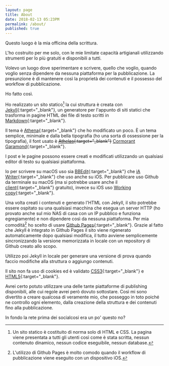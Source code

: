 ```yaml
---
layout: page
title: About
date: 2018-02-13 05:23PM
permalink: /about/
published: true
---
```


Questo luogo è la mia officina della scrittura.

L'ho costruito per me solo, con le mie limitate capacità artigianali utilizzando strumenti per lo più gratuiti e disponibili a tutti.

Volevo un luogo dove sperimentare e scrivere, quello che voglio, quando voglio senza dipendere da nessuna piattaforma per la pubblicazione.
La presunzione è di mantenere così la proprietà dei contenuti e il possesso del workflow di pubblicazione.

Ho fatto così.

Ho realizzato un sito statico[^1] la cui struttura è creata con [Jekyll](https://jekyllrb.com){:target="_blank"}, un generatore per l'appunto di siti statici che trasforma in pagine HTML dei file di testo scritti in [Markdown](https://daringfireball.net/projects/markdown/){:target="_blank"}.

Il tema è [Athena](https://github.com/broccolini/athena){:target="_blank"} che ho modificato un poco. È un tema semplice, minimale e dalla bella tipografia (ho una sorta di ossessione per la tipografia), il font usato è ~~[Athelas](https://www.fonts.com/font/typetogether/athelas){:target="_blank"}~~ [Cormorant Garamond](https://fonts.google.com/specimen/Cormorant+Garamond){:target="_blank"}.

I post e le pagine possono essere creati e modificati utilizzando un qualsiasi editor di testo su qualsiasi piattaforma.

Io per scrivere su macOS uso sia [BBEdit](http://www.barebones.com/products/bbedit/){:target="_blank"} che [iA Writer](https://ia.net/writer/){:target="_blank"} che uso anche su iOS. Per pubblicare uso Github da terminale su macOS (ma si potrebbe usare anche il [client](https://desktop.github.com){:target="_blank"} gratuito), invece su iOS uso [Working copy](https://workingcopyapp.com){:target="_blank"}.

Una volta creati i contenuti e generato l'HTML con Jekyll, il sito potrebbe essere ospitato su una qualsiasi macchina che esegua un server HTTP (ho provato anche sul mio NAS di casa con un IP pubblico e funziona egregiamente) e non dipendere così da nessuna piattaforma. Per mia comodità[^2] ho scelto di usare [Github Pages](https://pages.github.com){:target="_blank"}. Grazie al fatto che Jekyll è integrato in Github Pages il sito viene rigenerato automaticamente dopo qualsiasi modifica, il tutto avviene semplicemente sincronizzando la versione memorizzata in locale con un repository di Github creato allo scopo.

Utilizzo poi Jekyll in locale per generare una versione di prova quando faccio modifiche alla struttura o aggiungo contenuti.


Il sito non fa uso di cookies ed è validato [CSS3](http://jigsaw.w3.org/css-validator/validator?uri=www.marginalia.cc&profile=css3svg&usermedium=all&warning=1&vextwarning=){:target="_blank"} e [HTML5](https://validator.w3.org/nu/?doc=http%3A%2F%2Fwww.marginalia.cc%2F){:target="_blank"}.

Avrei certo potuto utilizzare una delle tante piattaforme di publishing disponibili, alle cui regole avrei però dovuto sottostare.
Così mi sono divertito a creare qualcosa di veramente mio, che posseggo in toto poiché ne controllo ogni elemento, dalla creazione della struttura e dei contenuti fino alla pubblicazione.

In fondo la rete prima dei socialcosi era un po' questo no?





[^1]: Un sito statico è costituito di norma solo di HTML e CSS. La pagina viene presentata a tutti gli utenti così come è stata scritta, nessun contenuto dinamico, nessun codice eseguibile, nessun database.

[^2]: L'utilizzo di Github Pages è molto comodo quando il workflow di pubblicazione viene eseguito con un dispositivo iOS.